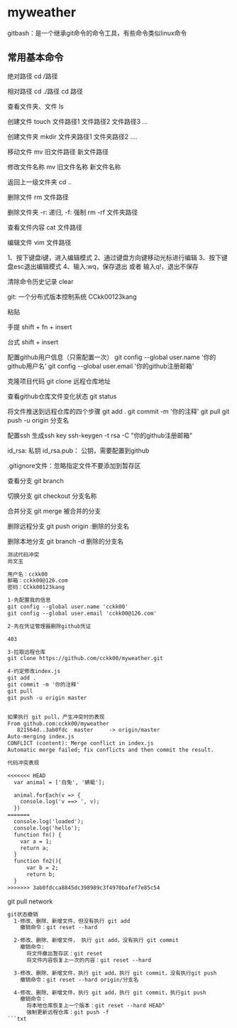 # myweather

gitbash：是一个继承git命令的命令工具，有些命令类似linux命令

## 常用基本命令

  绝对路径
  cd /路径

  相对路径
  cd ./路径
  cd 路径

  查看文件夹、文件
  ls

  创建文件
  touch 文件路径1 文件路径2 文件路径3 ...

  创建文件夹
  mkdir 文件夹路径1 文件夹路径2 ....

  移动文件
  mv 旧文件路径 新文件路径

  修改文件名称
  mv 旧文件名称 新文件名称

  返回上一级文件夹
  cd ..

  删除文件
  rm 文件路径

  删除文件夹 -r: 递归, -f: 强制
  rm -rf 文件夹路径

  查看文件内容
  cat 文件路径

  编辑文件
  vim 文件路径

  1、按下键盘i键，进入编辑模式
  2、通过键盘方向键移动光标进行编辑
  3、按下键盘esc退出编辑模式
  4、输入:wq，保存退出  或者 输入q!，退出不保存


清除命令历史记录
  clear


git: 一个分布式版本控制系统
CCkk00123kang

粘贴

手提
shift + fn + insert

台式
shift + insert

配置github用户信息（只需配置一次）
git config --global user.name '你的github用户名'
git config --global user.email '你的github注册邮箱'

克隆项目代码
git clone 远程仓库地址

查看github仓库文件变化状态
git status


将文件推送到远程仓库的四个步骤
  git add .
  git commit -m '你的注释'
  git pull
  git push -u origin 分支名



配置ssh
  生成ssh key
  ssh-keygen -t rsa -C "你的github注册邮箱"

  id_rsa: 私钥
  id_rsa.pub： 公钥，需要配置到github


  .gitignore文件：忽略指定文件不要添加到暂存区

  查看分支
  git branch

  切换分支
  git checkout 分支名称

  合并分支
  git merge 被合并的分支

  删除远程分支
  git push origin :删除的分支名

  删除本地分支
  git branch -d 删除的分支名

```txt
测试代码冲突
尚文玉

用户名：cckk00
邮箱：cckk00@126.com
密码：CCkk00123kang

1-先配置我的信息
git config --global user.name 'cckk00'
git config --global user.email 'cckk00@126.com'

2-先在凭证管理器删除github凭证

403

3-拉取远程仓库
git clone https://github.com/cckk00/myweather.git

4-约定修改index.js
git add .
git commit -m '你的注释'
git pull
git push -u origin master


如果执行 git pull，产生冲突时的表现
From github.com:cckk00/myweather
   821564d..3ab0fdc  master     -> origin/master
Auto-merging index.js
CONFLICT (content): Merge conflict in index.js
Automatic merge failed; fix conflicts and then commit the result.

代码冲突表现

<<<<<<< HEAD
  var animal = ['白兔', '蜻蜓'];

  animal.forEach(v => {
    console.log('v ==> ', v);
  })
=======
  console.log('loaded');
  console.log('hello');
  function fn() {
    var a = 1;
    return a;
  }
  function fn2(){
	  var b = 2;
	  return b;
  }
>>>>>>> 3ab0fdcca8845dc398989c3f4970bafef7e85c54
```


git pull
 network

```txt
git状态撤销
  1-修改、删除、新增文件，但没有执行 git add
    撤销命令：git reset --hard

  2-修改、删除、新增文件， 执行 git add，没有执行 git commit
    撤销命令: 
      将文件撤出暂存区：git reset
      将文件内容恢复上一次的内容：git reset --hard

  3-修改、删除、新增文件，执行 git add，执行 git commit，没有执行git push
    撤销命令：git reset --hard origin/分支名

  4-修改、删除、新增文件，执行 git add，执行 git commit，执行git push
    撤销命令：
      将本地仓库恢复上一个版本：git reset --hard HEAD^
      强制更新远程仓库：git push -f
```txt